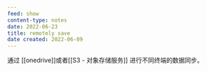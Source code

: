 ```yaml
---
feed: show
content-type: notes
date: 2022-06-23
title: remotely save
date created: 2022-06-09
---
```

通过 [[onedrive]]或者[[S3 - 对象存储服务]] 进行不同终端的数据同步。
